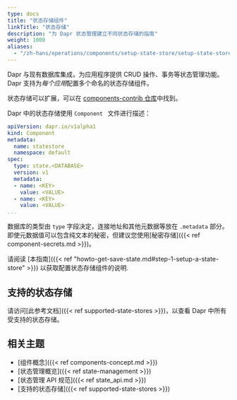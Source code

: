 ```yaml
---
type: docs
title: "状态存储组件"
linkTitle: "状态存储"
description: "为 Dapr 状态管理建立不同状态存储的指南"
weight: 1000
aliases:
  - "/zh-hans/operations/components/setup-state-store/setup-state-store-overview/"
---
```


Dapr 与现有数据库集成，为应用程序提供 CRUD 操作、事务等状态管理功能。 Dapr 支持为*每个应用*配置多个命名的状态存储组件。

状态存储可以扩展，可以在 [components-contrib 仓库](https://github.com/dapr/components-contrib)中找到。

Dapr 中的状态存储使用 `Component ` 文件进行描述：

```yaml
apiVersion: dapr.io/v1alpha1
kind: Component
metadata:
  name: statestore
  namespace: default
spec:
  type: state.<DATABASE>
  version: v1
  metadata:
  - name: <KEY>
    value: <VALUE>
  - name: <KEY>
    value: <VALUE>
...
```

数据库的类型由 `type` 字段决定，连接地址和其他元数据等放在 `.metadata` 部分。 即使元数据值可以包含纯文本的秘密，但建议您使用[秘密存储]({{< ref component-secrets.md >}})。

请阅读 [本指南]({{< ref "howto-get-save-state.md#step-1-setup-a-state-store" >}}) 以获取配置状态存储组件的说明.

## 支持的状态存储

请访问[此参考文档]({{< ref supported-state-stores >}})，以查看 Dapr 中所有受支持的状态存储。

## 相关主题
- [组件概念]({{< ref components-concept.md >}})
- [状态管理概览]({{< ref state-management >}})
- [状态管理 API 规范]({{< ref state_api.md >}})
- [支持的状态存储]({{< ref supported-state-stores >}})
